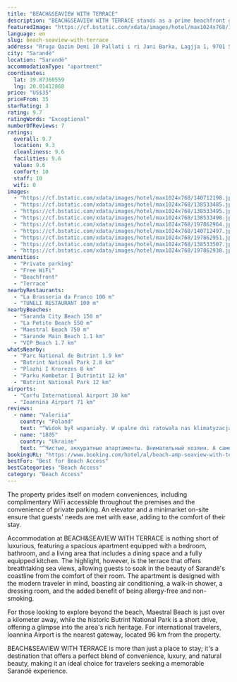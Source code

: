 ```yaml
---
title: "BEACH&SEAVIEW WITH TERRACE"
description: "BEACH&SEAVIEW WITH TERRACE stands as a prime beachfront gem in Sarandë, offering guests an unparalleled blend of comfort and scenic beauty."
featuredImage: "https://cf.bstatic.com/xdata/images/hotel/max1024x768/140712198.jpg?k=bd81314cd21938a69d1b79f7467b524d5e49f14e1ade9653473591656374d4fa&o=&hp=1"
language: en
slug: beach-seaview-with-terrace
address: "Rruga Qazim Demi 10 Pallati i ri Jani Barka, Lagjja 1, 9701 Sarandë, Albania"
city: "Sarandë"
location: "Sarandë"
accommodationType: "apartment"
coordinates:
  lat: 39.87360559
  lng: 20.01412868
price: "US$35"
priceFrom: 35
starRating: 3
rating: 9.7
ratingWords: "Exceptional"
numberOfReviews: 7
ratings:
  overall: 9.7
  location: 9.3
  cleanliness: 9.6
  facilities: 9.6
  value: 9.6
  comfort: 10
  staff: 10
  wifi: 0
images:
  - "https://cf.bstatic.com/xdata/images/hotel/max1024x768/140712198.jpg?k=bd81314cd21938a69d1b79f7467b524d5e49f14e1ade9653473591656374d4fa&o=&hp=1"
  - "https://cf.bstatic.com/xdata/images/hotel/max1024x768/138533485.jpg?k=1a821cec459be205b17070ecd253c042c129ad2ee50351459768e901a35b8700&o=&hp=1"
  - "https://cf.bstatic.com/xdata/images/hotel/max1024x768/138533495.jpg?k=c202d6d616a0d47b2322c99fc6b608b9bbaf740fc4b04ab5d4f167cd1f8d02fd&o=&hp=1"
  - "https://cf.bstatic.com/xdata/images/hotel/max1024x768/138533498.jpg?k=d5c472cd777f6b1c7d34a99bbf25d9e92e3684995844b0226a21b5e14d9af517&o=&hp=1"
  - "https://cf.bstatic.com/xdata/images/hotel/max1024x768/197862964.jpg?k=44ecbd10d506d6bbbc3f1c0c8eeaa7a559cc4abefcb75e46f029687cf67e10bc&o=&hp=1"
  - "https://cf.bstatic.com/xdata/images/hotel/max1024x768/140712497.jpg?k=c1497d365938224998052d403e3ab433334dfa641e53ad0dedf64b8f035dac28&o=&hp=1"
  - "https://cf.bstatic.com/xdata/images/hotel/max1024x768/197862951.jpg?k=6f59dbb7896db9a2fc386298d8f8a239b8bcf38711f31272c0d0a13229ecc35a&o=&hp=1"
  - "https://cf.bstatic.com/xdata/images/hotel/max1024x768/138533507.jpg?k=a8b177924ed3a83af2e5c640d91c31dc390121de424092b6183d1bbcd24ab357&o=&hp=1"
  - "https://cf.bstatic.com/xdata/images/hotel/max1024x768/197862938.jpg?k=b1c73b48482da85a00c2ca845c13466aa7bb7b88302f76342964c592f344710d&o=&hp=1"
amenities:
  - "Private parking"
  - "Free WiFi"
  - "Beachfront"
  - "Terrace"
nearbyRestaurants:
  - "La Brasseria da Franco 100 m"
  - "TUNELI RESTAURANT 100 m"
nearbyBeaches:
  - "Saranda City Beach 150 m"
  - "La Petite Beach 550 m"
  - "Maestral Beach 750 m"
  - "Sarande Main Beach 1.1 km"
  - "VIP Beach 1.7 km"
whatsNearby:
  - "Parc National de Butrint 1.9 km"
  - "Butrint National Park 2.8 km"
  - "Plazhi I Krorezes 8 km"
  - "Parku Kombetar I Butrintit 12 km"
  - "Butrint National Park 12 km"
airports:
  - "Corfu International Airport 30 km"
  - "Ioannina Airport 71 km"
reviews:
  - name: "Valeriia"
    country: "Poland"
    text: "“Widok był wspaniały. W upalne dni ratowała nas klimatyzacja. Wszystko co potrzebne do udanego wypoczynku znaleźliśmy w apartamencie. Jesteśmy bardzo wdzięczni właścicielowi za pomoc w znalezieniu mieszkania. Bardzo dba o swoich gości. 😇🙌🏼🤗”"
  - name: "1805"
    country: "Ukraine"
    text: "“Чистые, аккуратные апартаменты. Внимательный хозяин. А самое главное ПРЕКРАСНЫЙ ВИД”"
bookingURL: "https://www.booking.com/hotel/al/beach-amp-seaview-with-terrace.en-gb.html?aid=8035640"
bestFor: "Best for Beach Access"
bestCategories: "Beach Access"
category: "Beach Access"
---
```


The property prides itself on modern conveniences, including complimentary WiFi accessible throughout the premises and the convenience of private parking. An elevator and a minimarket on-site ensure that guests' needs are met with ease, adding to the comfort of their stay.

Accommodation at BEACH&SEAVIEW WITH TERRACE is nothing short of luxurious, featuring a spacious apartment equipped with a bedroom, bathroom, and a living area that includes a dining space and a fully equipped kitchen. The highlight, however, is the terrace that offers breathtaking sea views, allowing guests to soak in the beauty of Sarandë's coastline from the comfort of their room. The apartment is designed with the modern traveler in mind, boasting air conditioning, a walk-in shower, a dressing room, and the added benefit of being allergy-free and non-smoking.

For those looking to explore beyond the beach, Maestral Beach is just over a kilometer away, while the historic Butrint National Park is a short drive, offering a glimpse into the area's rich heritage. For international travelers, Ioannina Airport is the nearest gateway, located 96 km from the property.

BEACH&SEAVIEW WITH TERRACE is more than just a place to stay; it's a destination that offers a perfect blend of convenience, luxury, and natural beauty, making it an ideal choice for travelers seeking a memorable Sarandë experience.